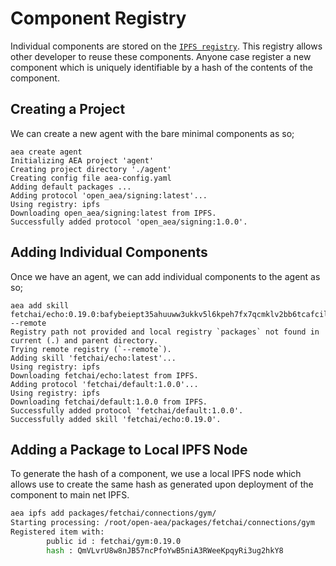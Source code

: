 # Component Registry

Individual components are stored on the  <a href="https://ipfs.io" target="_blank">`IPFS registry`</a>. This registry allows other developer to reuse these components. Anyone case register a new component which is uniquely identifiable by a hash of the contents of the component.

## Creating a Project
We can create a new agent with the bare minimal components as so;

```
aea create agent
Initializing AEA project 'agent'
Creating project directory './agent'
Creating config file aea-config.yaml
Adding default packages ...
Adding protocol 'open_aea/signing:latest'...
Using registry: ipfs
Downloading open_aea/signing:latest from IPFS.
Successfully added protocol 'open_aea/signing:1.0.0'.
```


## Adding Individual Components
Once we have an agent, we can add individual components to the agent as so;

```
aea add skill fetchai/echo:0.19.0:bafybeiept35ahuuww3ukkv5l6kpeh7fx7qcmklv2bb6tcafcil66nc3c64 --remote
Registry path not provided and local registry `packages` not found in current (.) and parent directory.
Trying remote registry (`--remote`).
Adding skill 'fetchai/echo:latest'...
Using registry: ipfs
Downloading fetchai/echo:latest from IPFS.
Adding protocol 'fetchai/default:1.0.0'...
Using registry: ipfs
Downloading fetchai/default:1.0.0 from IPFS.
Successfully added protocol 'fetchai/default:1.0.0'.
Successfully added skill 'fetchai/echo:0.19.0'.
```

## Adding a Package to Local IPFS Node
To generate the hash of a component, we use a local IPFS node which allows use to create the same hash as generated upon deployment of the component to main net IPFS.

```bash
aea ipfs add packages/fetchai/connections/gym/
Starting processing: /root/open-aea/packages/fetchai/connections/gym
Registered item with:
        public id : fetchai/gym:0.19.0
        hash : QmVLvrU8w8nJB57ncPfoYwB5niA3RWeeKpqyRi3ug2hkY8
```
